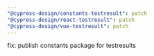 ```yaml
---
"@cypress-design/constants-testresult": patch
"@cypress-design/react-testresult": patch
"@cypress-design/vue-testresult": patch
---
```


fix: publish constants package for testresults
